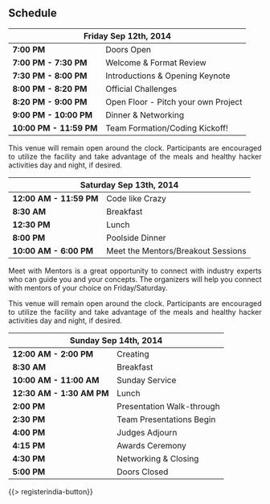 ## <i class="icon fa-clock-o"></i> Schedule

<table class="default">
<thead>
<tr class="row-1 odd">
  <th colspan="2" class="column-1"><div>Friday Sep 12th, 2014</div></th>
</tr>
</thead>
<tbody class="row-hover" role="alert" aria-live="polite" aria-relevant="all">
<tr class="row-2">
  <td class="column-1"><strong>7:00 PM</strong></td><td class="column-2">Doors Open </td>
</tr>
<tr class="row-3">
  <td class="column-1"><strong>7:00 PM - 7:30 PM</strong></td><td class="column-2">Welcome & Format Review</td>
</tr>
<tr class="row-4">
  <td class="column-1"><strong>7:30 PM - 8:00 PM</strong></td><td class="column-2">Introductions & Opening Keynote </td>
</tr>

<tr class="row-5">
  <td class="column-1"><strong>8:00 PM - 8:20 PM</strong></td><td class="column-2">Official Challenges</td>
</tr>
<tr class="row-6">
  <td class="column-1"><strong>8:20 PM - 9:00 PM</strong></td><td class="column-2">Open Floor - Pitch your own Project</td>
</tr>
<tr class="row-7">
  <td class="column-1"><strong>9:00 PM - 10:00 PM</strong></td><td class="column-2">Dinner & Networking</td>
</tr>
<tr class="row-11">
  <td class="column-1"><strong>10:00 PM - 11:59 PM</strong></td><td class="column-2">Team Formation/Coding Kickoff!</td>
</tr>
</tbody>
</table>

<p style="text-align: justify;">This venue will remain open around the clock. Participants are encouraged to utilize the facility and take advantage of the meals and healthy hacker activities day and night, if desired.</p>

<table class="default">
<thead>
<tr class="row-1 odd">
  <th colspan="2" class="column-1"><div>Saturday Sep 13th, 2014</div></th>
</tr>
</thead>
<tbody class="row-hover">
<tr class="row-2 even">
  <td class="column-1"><strong>12:00 AM - 11:59 PM</strong></td><td class="column-2">Code like Crazy</td>
</tr>
<tr class="row-3 odd">
  <td class="column-1"><strong>8:30 AM</strong></td><td class="column-2">Breakfast</td>
</tr>
<tr class="row-4 even">
  <td class="column-1"><strong>12:30 PM</strong></td><td class="column-2">Lunch</td>
</tr>
<tr class="row-5 odd">
  <td class="column-1"><strong>8:00 PM</strong></td><td class="column-2">Poolside Dinner</td>
</tr>
<tr class="row-6 even">
  <td class="column-1"><strong>10:00 AM - 6:00 PM</strong></td><td class="column-2">Meet the Mentors/Breakout Sessions</td>
</tr>
</tbody>
</table>
<p style="text-align: justify;">Meet with Mentors is a great opportunity to connect with industry experts who can guide you and your concepts. The organizers will help you connect with mentors of your choice on Friday/Saturday.</p>
<p style="text-align: justify;">This venue will remain open around the clock. Participants are encouraged to utilize the facility and take advantage of the meals and healthy hacker activities day and night, if desired.</p>

<table class="default">
<thead>
<tr class="row-1 odd">
  <th colspan="2" class="column-1"><div>Sunday Sep 14th, 2014</div></th>
</tr>
</thead>
<tbody class="row-hover">
<tr class="row-2 even">
  <td class="column-1"><strong>12:00 AM - 2:00 PM</strong></td><td class="column-2">Creating</td>
<tr class="row-3 even">
  <td class="column-1"><strong>8:30 AM</strong></td><td class="column-2">Breakfast</td>
</tr>
<tr class="row-4 odd">
  <td class="column-1"><strong>10:00 AM - 11:00 AM</strong></td><td class="column-2">Sunday Service</td>
</tr>
<tr class="row-5 even">
  <td class="column-1"><strong>12:30 AM - 1:30 AM PM</strong></td><td class="column-2">Lunch</td>
</tr>
<tr class="row-6 odd">
  <td class="column-1"><strong>2:00 PM</strong></td><td class="column-2">Presentation Walk-through</td>
</tr>
<tr class="row-7 even">
  <td class="column-1"><strong>2:30 PM</strong></td><td class="column-2">Team Presentations Begin</td>
</tr>
<tr class="row-8 odd">
  <td class="column-1"><strong>4:00 PM </strong></td><td class="column-2">Judges Adjourn</td>
</tr>
<tr class="row-9 even">
  <td class="column-1"><strong>4:15 PM</strong></td><td class="column-2">Awards Ceremony</td>
</tr>
<tr class="row-10 odd">
  <td class="column-1"><strong>4:30 PM</strong></td><td class="column-2">Networking & Closing</td>
</tr>
<tr class="row-11 even">
  <td class="column-1"><strong>5:00 PM</strong></td><td class="column-2">Doors Closed</td>
</tr>
</tbody>
</table>
{{> registerindia-button}}
